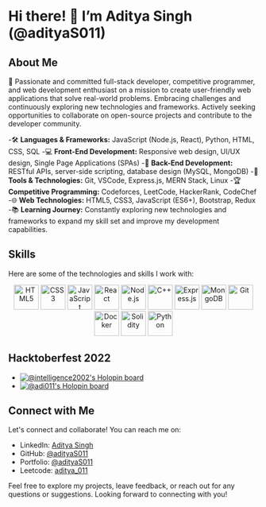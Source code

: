 # Hi there! 👋 I’m Aditya Singh (@adityaS011)

## About Me

🚀 Passionate and committed full-stack developer, competitive programmer, and web development enthusiast on a mission to create user-friendly web applications that solve real-world problems. Embracing challenges and continuously exploring new technologies and frameworks. Actively seeking opportunities to collaborate on open-source projects and contribute to the developer community.

-🛠️ **Languages & Frameworks:** JavaScript (Node.js, React), Python, HTML, CSS, SQL
-💻 **Front-End Development:** Responsive web design, UI/UX design, Single Page Applications (SPAs)
-🚀 **Back-End Development:** RESTful APIs, server-side scripting, database design (MySQL, MongoDB)
-🔧 **Tools & Technologies:** Git, VSCode, Express.js, MERN Stack, Linux
-🏆 **Competitive Programming:** Codeforces, LeetCode, HackerRank, CodeChef
-🌐 **Web Technologies:** HTML5, CSS3, JavaScript (ES6+), Bootstrap, Redux
-📚 **Learning Journey:** Constantly exploring new technologies and frameworks to expand my skill set and improve my development capabilities.

## Skills

Here are some of the technologies and skills I work with:
<p align="center">
  <img src="https://img.icons8.com/color/48/000000/html-5--v1.png" alt="HTML5" title="HTML5" height="50" />
  <img src="https://img.icons8.com/color/48/000000/css3.png" alt="CSS3" title="CSS3" height="50" />
  <img src="https://img.icons8.com/color/48/000000/javascript.png" alt="JavaScript" title="JavaScript" height="50" />
  <img src="https://img.icons8.com/color/48/000000/react-native.png" alt="React" title="React" height="50" />
  <img src="https://img.icons8.com/color/48/000000/nodejs.png" alt="Node.js" title="Node.js" height="50" />
  <img src="https://img.icons8.com/color/48/000000/c-plus-plus-logo.png" alt="C++" title="C++" height="50" />
  <img src="https://img.icons8.com/color/48/000000/express.png" alt="Express.js" title="Express.js" height="50" />
  <img src="https://img.icons8.com/color/48/000000/mongodb.png" alt="MongoDB" title="MongoDB" height="50" />
  <img src="https://img.icons8.com/ios-filled/50/000000/git.png" alt="Git" title="Git" height="50" />
  <img src="https://img.icons8.com/color/48/000000/docker.png" alt="Docker" title="Docker" height="50" />
  <img src="https://img.icons8.com/ios/50/000000/solidity.png" alt="Solidity" title="Solidity" height="50" />
  <img src="https://img.icons8.com/color/48/000000/python.png" alt="Python" title="Python" height="50" />
</p>

## Hacktoberfest 2022

- [![@intelligence2002's Holopin board](https://holopin.me/intelligence2002)](https://holopin.io/@intelligence2002)
- [![@adi011's Holopin board](https://holopin.io/api/user/board?user=adi011)](https://holopin.io/@adi011)

## Connect with Me

Let's connect and collaborate! You can reach me on:

- LinkedIn: [Aditya Singh](https://www.linkedin.com/in/adi008/)
- GitHub: [@adityaS011](https://github.com/adityaS011)
- Portfolio: [@adityaS011](https://adityasingh-portfolio.netlify.app)
- Leetcode: [aditya_011](https://leetcode.com/aditya_011/)


Feel free to explore my projects, leave feedback, or reach out for any questions or suggestions. Looking forward to connecting with you!
